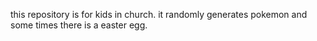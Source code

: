 this repository is for kids in church. 
it randomly generates pokemon and some times there is a easter egg. 
